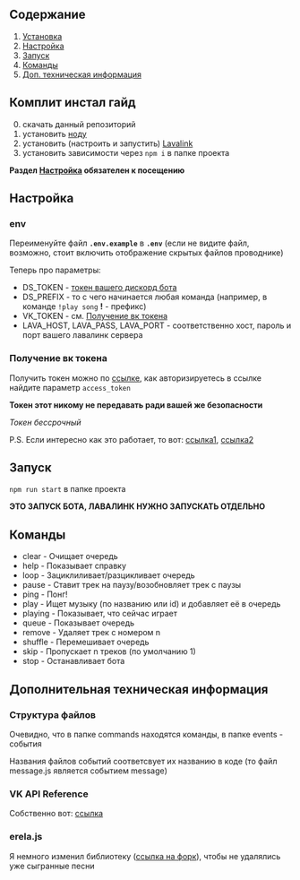 ## Содержание
1. [Установка](#комплит-инстал-гайд)
2. [Настройка](#настройка)
3. [Запуск](#запуск)
4. [Команды](#команды)
5. [Доп. техническая информация](#дополнительная-техническая-информация)

## Комплит инстал гайд
0. скачать данный репозиторий
1. установить [ноду](https://nodejs.org/)
2. установить (настроить и запустить) [Lavalink](https://github.com/freyacodes/Lavalink#server-configuration)
3. установить зависимости через `npm i` в папке проекта

**Раздел [Настройка](#настройка) обязателен к посещению**

## Настройка
### env
Переименуйте файл **`.env.example`** в **`.env`** (если не видите файл, возможно, стоит включить отображение скрытых файлов проводнике)

Теперь про параметры:
 * DS_TOKEN - [токен вашего дискорд бота](https://discord.com/developers/docs/intro#bots-and-apps)
 * DS_PREFIX - то с чего начинается любая команда (например, в команде `!play song` **!** - префикс)
 * VK_TOKEN - см. [Получение вк токена](#получение-вк-токена)
 * LAVA_HOST, LAVA_PASS, LAVA_PORT - соответственно хост, пароль и порт вашего лавалинк сервера

### Получение вк токена
Получить токен можно по [ссылке](https://oauth.vk.com/authorize?client_id=6121396&scope=offline&redirect_uri=https://oauth.vk.com/blank.html&display=page&response_type=token&revoke=1&redirect_uri=close.html), как авторизируетесь в ссылке найдите параметр `access_token`

**Токен этот никому не передавать ради вашей же безопасности**

*Токен бессрочный*

P.S.
Если интересно как это работает, то вот: [ссылка1](https://vk.com/dev/access_token), [ссылка2](https://vk.com/dev/permissions)

## Запуск
`npm run start` в папке проекта

**ЭТО ЗАПУСК БОТА, ЛАВАЛИНК НУЖНО ЗАПУСКАТЬ ОТДЕЛЬНО**

## Команды
 * clear - Очищает очередь
 * help - Показывает справку
 * loop - Зациклиливает/разцикливает очередь
 * pause - Ставит трек на паузу/возобновляет трек с паузы
 * ping - Понг!
 * play - Ищет музыку (по названию или id) и добавляет её в очередь
 * playing - Показывает, что сейчас играет
 * queue - Показывает очередь
 * remove - Удаляет трек с номером n
 * shuffle - Перемешивает очередь
 * skip - Пропускает n треков (по умолчанию 1)
 * stop - Останавливает бота

## Дополнительная техническая информация
### Структура файлов
Очевидно, что в папке commands находятся команды, в папке events - события

Названия файлов событий соответсвует их названию в коде (то файл message.js является событием message)

### VK API Reference
Собственно вот: [ссылка](https://vodka2.github.io/vk-audio-token/)

### erela.js
Я немного изменил библиотеку ([ссылка на форк](https://github.com/momscoder/erela.js-dj)), чтобы не удалялись уже сыгранные песни
